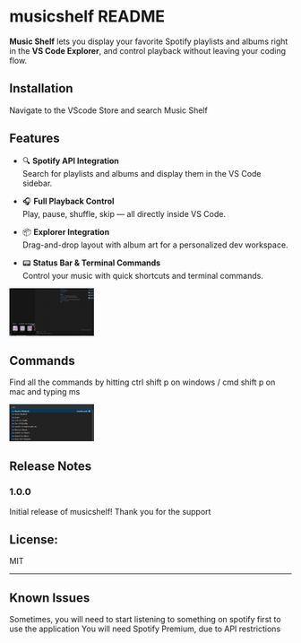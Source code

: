 # musicshelf README

**Music Shelf** lets you display your favorite Spotify playlists and albums right in the **VS Code Explorer**, and control playback without leaving your coding flow.

## Installation
Navigate to the VScode Store and search Music Shelf
## Features

- 🔍 **Spotify API Integration**  
  Search for playlists and albums and display them in the VS Code sidebar.

- 🎧 **Full Playback Control**  
  Play, pause, shuffle, skip — all directly inside VS Code.

- 📦 **Explorer Integration**  
  Drag-and-drop layout with album art for a personalized dev workspace.

- 📟 **Status Bar & Terminal Commands**  
  Control your music with quick shortcuts and terminal commands.

<img src="src/assets/displaygif2.gif" alt="Music Shelf in action" width="30%"/>



## Commands
Find all the commands by hitting ctrl shift p on windows / cmd shift p on mac and typing ms 

<img src="src/assets/msfunctions.png" alt="Music Shelf functions" width="30%"/>

## Release Notes

### 1.0.0

Initial release of musicshelf! Thank you for the support



## License:
MIT

---


## Known Issues

Sometimes, you will need to start listening to something on spotify first to use the application
You will need Spotify Premium, due to API restrictions

<!-- ## Working with Markdown

You can author your README using Visual Studio Code. Here are some useful editor keyboard shortcuts:

* Split the editor (`Cmd+\` on macOS or `Ctrl+\` on Windows and Linux).
* Toggle preview (`Shift+Cmd+V` on macOS or `Shift+Ctrl+V` on Windows and Linux).
* Press `Ctrl+Space` (Windows, Linux, macOS) to see a list of Markdown snippets.

## For more information

* [Visual Studio Code's Markdown Support](http://code.visualstudio.com/docs/languages/markdown)
* [Markdown Syntax Reference](https://help.github.com/articles/markdown-basics/)

**Enjoy!** -->
